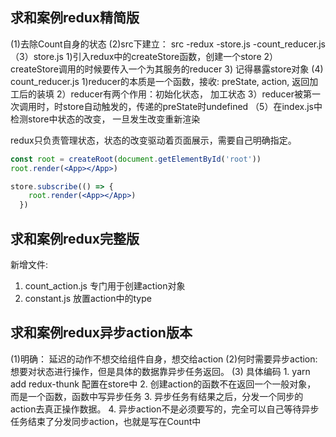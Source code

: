 ## 求和案例redux精简版
(1)去除Count自身的状态
(2)src下建立：
src
    -redux
        -store.js
        -count_reducer.js
（3）store.js
    1)引入redux中的createStore函数，创建一个store
    2）createStore调用的时候要传入一个为其服务的reducer
    3) 记得暴露store对象
 (4) count_reducer.js
    1)reducer的本质是一个函数，接收: preState, action, 返回加工后的装填
    2）reducer有两个作用：初始化状态， 加工状态
    3）reducer被第一次调用时，时store自动触发的，传递的preState时undefined
（5）在index.js中检测store中状态的改变， 一旦发生改变重新渲染<APP/>

redux只负责管理状态，状态的改变驱动着页面展示，需要自己明确指定。
```jsx
const root = createRoot(document.getElementById('root'))
root.render(<App></App>)

store.subscribe(() => {
    root.render(<App></App>)
  })
```

## 求和案例redux完整版
新增文件:
   1. count_action.js 专门用于创建action对象
   2. constant.js 放置action中的type

## 求和案例redux异步action版本
(1)明确： 延迟的动作不想交给组件自身，想交给action
(2)何时需要异步action: 想要对状态进行操作，但是具体的数据靠异步任务返回。
(3) 具体编码
    1. yarn add redux-thunk 配置在store中
    2. 创建action的函数不在返回一个一般对象， 而是一个函数，函数中写异步任务
    3. 异步任务有结果之后，分发一个同步的action去真正操作数据。
    4. 异步action不是必须要写的，完全可以自己等待异步任务结束了分发同步action，也就是写在Count中